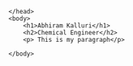 <!DOCTYPE html>
<html>
    <head>
        <meta charset = "UTF-8">
        <meta name = "description" content = "Abhiram Kalluri">
        <title>Abhiram Kalluri</title>

    </head>
    <body>
        <h1>Abhiram Kalluri</h1>
        <h2>Chemical Engineer</h2>
        <p> This is my paragraph</p>

    </body>
</html>
